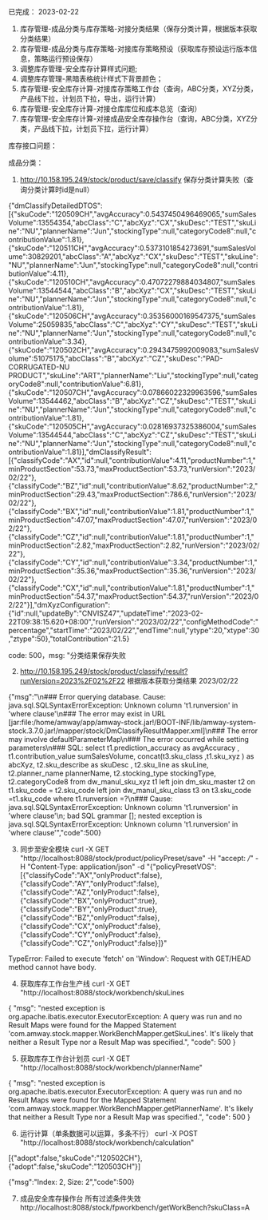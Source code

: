 已完成：
2023-02-22
1. 库存管理-成品分类与库存策略-对接分类结果（保存分类计算，根据版本获取分类结果）
2. 库存管理-成品分类与库存策略-对接库存策略预设（获取库存预设运行版本信息，策略运行预设保存）
3. 调整库存管理-安全库存计算样式问题;
4. 调整库存管理-黑暗表格统计样式下背景颜色；
5. 库存管理-安全库存计算-对接库存策略工作台（查询，ABC分类，XYZ分类，产品线下拉，计划员下拉，导出，运行计算）
6. 库存管理-安全库存计算-对接仓库库位和成本总览（查询）
7. 库存管理-安全库存计算-对接成品安全库存操作台（查询，ABC分类，XYZ分类，产品线下拉，计划员下拉，运行计算）

库存接口问题：

成品分类：
1. http://10.158.195.249/stock/product/save/classify 保存分类计算失败（查询分类计算时id是null）

{"dmClassifyDetailedDTOS":[{"skuCode":"120509CH","avgAccuracy":0.5437450496469065,"sumSalesVolume":13554354,"abcClass":"C","abcXyz":"CX","skuDesc":"TEST","skuLine":"NU","plannerName":"Jun","stockingType":null,"categoryCode8":null,"contributionValue":1.81},{"skuCode":"120511CH","avgAccuracy":0.5373101854273691,"sumSalesVolume":30829201,"abcClass":"A","abcXyz":"CX","skuDesc":"TEST","skuLine":"NU","plannerName":"Jun","stockingType":null,"categoryCode8":null,"contributionValue":4.11},{"skuCode":"120510CH","avgAccuracy":0.47072279884034807,"sumSalesVolume":13544544,"abcClass":"B","abcXyz":"CX","skuDesc":"TEST","skuLine":"NU","plannerName":"Jun","stockingType":null,"categoryCode8":null,"contributionValue":1.81},{"skuCode":"120506CH","avgAccuracy":0.35356000169547375,"sumSalesVolume":25059835,"abcClass":"C","abcXyz":"CY","skuDesc":"TEST","skuLine":"NU","plannerName":"Jun","stockingType":null,"categoryCode8":null,"contributionValue":3.34},{"skuCode":"120502CH","avgAccuracy":0.2943475992009083,"sumSalesVolume":51075175,"abcClass":"B","abcXyz":"CZ","skuDesc":"PAD-CORRUGATED-NU PRODUCT","skuLine":"ART","plannerName":"Liu","stockingType":null,"categoryCode8":null,"contributionValue":6.81},{"skuCode":"120507CH","avgAccuracy":0.07866022329963596,"sumSalesVolume":13544462,"abcClass":"B","abcXyz":"CZ","skuDesc":"TEST","skuLine":"NU","plannerName":"Jun","stockingType":null,"categoryCode8":null,"contributionValue":1.81},{"skuCode":"120505CH","avgAccuracy":0.02816937325386004,"sumSalesVolume":13544544,"abcClass":"C","abcXyz":"CZ","skuDesc":"TEST","skuLine":"NU","plannerName":"Jun","stockingType":null,"categoryCode8":null,"contributionValue":1.81}],"dmClassifyResult":[{"classifyCode":"AX","id":null,"contributionValue":4.11,"productNumber":1,"minProductSection":53.73,"maxProductSection":53.73,"runVersion":"2023/02/22"},{"classifyCode":"BZ","id":null,"contributionValue":8.62,"productNumber":2,"minProductSection":29.43,"maxProductSection":786.6,"runVersion":"2023/02/22"},{"classifyCode":"BX","id":null,"contributionValue":1.81,"productNumber":1,"minProductSection":47.07,"maxProductSection":47.07,"runVersion":"2023/02/22"},{"classifyCode":"CZ","id":null,"contributionValue":1.81,"productNumber":1,"minProductSection":2.82,"maxProductSection":2.82,"runVersion":"2023/02/22"},{"classifyCode":"CY","id":null,"contributionValue":3.34,"productNumber":1,"minProductSection":35.36,"maxProductSection":35.36,"runVersion":"2023/02/22"},{"classifyCode":"CX","id":null,"contributionValue":1.81,"productNumber":1,"minProductSection":54.37,"maxProductSection":54.37,"runVersion":"2023/02/22"}],"dmXyzConfiguration":{"id":null,"updateBy":"CNVISZ47","updateTime":"2023-02-22T09:38:15.620+08:00","runVersion":"2023/02/22","configMethodCode":"percentage","startTime":"2023/02/22","endTime":null,"ytype":20,"xtype":30,"ztype":50},"totalContribution":21.5}

code: 500，msg: "分类结果保存失败

2. http://10.158.195.249/stock/product/classify/result?runVersion=2023%2F02%2F22 根据版本获取分类结果
  2023/02/22

  {"msg":"\n### Error querying database.  Cause: java.sql.SQLSyntaxErrorException: Unknown column 't1.runversion' in 'where clause'\n### The error may exist in URL [jar:file:/home/amway/app/amway-stock.jar!/BOOT-INF/lib/amway-system-stock.3.7.0.jar!/mapper/stock/DmClassifyResultMapper.xml]\n### The error may involve defaultParameterMap\n### The error occurred while setting parameters\n### SQL: select             t1.prediction_accuracy  as avgAccuracy ,             t1.contribution_value sumSalesVolume,             concat(t3.sku_class ,t1.sku_xyz )  as abcXyz,             t2.sku_describe as skuDesc ,             t2.sku_line as skuLine,             t2.planner_name plannerName,             t2.stocking_type stockingType,             t2.categoryCode8         from             dw_manul_sku_xyz t1                 left join dm_sku_master t2 on                 t1.sku_code = t2.sku_code                 left join dw_manul_sku_class t3 on t3.sku_code =t1.sku_code where t1.runversion =?\n### Cause: java.sql.SQLSyntaxErrorException: Unknown column 't1.runversion' in 'where clause'\n; bad SQL grammar []; nested exception is java.sql.SQLSyntaxErrorException: Unknown column 't1.runversion' in 'where clause'","code":500}

3.  同步至安全模块
curl -X GET "http://localhost:8088/stock/product/policyPreset/save" -H "accept: */*" -H "Content-Type: application/json" -d "{\"policyPresetVOS\":[{\"classifyCode\":\"AX\",\"onlyProduct\":false},{\"classifyCode\":\"AY\",\"onlyProduct\":false},{\"classifyCode\":\"AZ\",\"onlyProduct\":false},{\"classifyCode\":\"BX\",\"onlyProduct\":true},{\"classifyCode\":\"BY\",\"onlyProduct\":true},{\"classifyCode\":\"BZ\",\"onlyProduct\":false},{\"classifyCode\":\"CX\",\"onlyProduct\":false},{\"classifyCode\":\"CY\",\"onlyProduct\":false},{\"classifyCode\":\"CZ\",\"onlyProduct\":false}]}"

TypeError: Failed to execute 'fetch' on 'Window': Request with GET/HEAD method cannot have body.

4. 获取库存工作台生产线
curl -X GET "http://localhost:8088/stock/workbench/skuLines

{
  "msg": "nested exception is org.apache.ibatis.executor.ExecutorException: A query was run and no Result Maps were found for the Mapped Statement 'com.amway.stock.mapper.WorkBenchMapper.getSkuLines'.  It's likely that neither a Result Type nor a Result Map was specified.",
  "code": 500
}

5. 获取库存工作台计划员
curl -X GET "http://localhost:8088/stock/workbench/plannerName"

{
  "msg": "nested exception is org.apache.ibatis.executor.ExecutorException: A query was run and no Result Maps were found for the Mapped Statement 'com.amway.stock.mapper.WorkBenchMapper.getPlannerName'.  It's likely that neither a Result Type nor a Result Map was specified.",
  "code": 500
}

6. 运行计算（单条数据可以运算，多条不行）
curl -X POST "http://localhost:8088/stock/workbench/calculation"

[{"adopt":false,"skuCode":"120502CH"},{"adopt":false,"skuCode":"120503CH"}]

{"msg":"Index: 2, Size: 2","code":500}

7. 成品安全库存操作台 所有过滤条件失效
http://localhost:8088/stock/fpworkbench/getWorkBench?skuClass=A